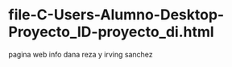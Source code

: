 # file-C-Users-Alumno-Desktop-Proyecto_ID-proyecto_di.html
pagina web info dana reza y irving sanchez
